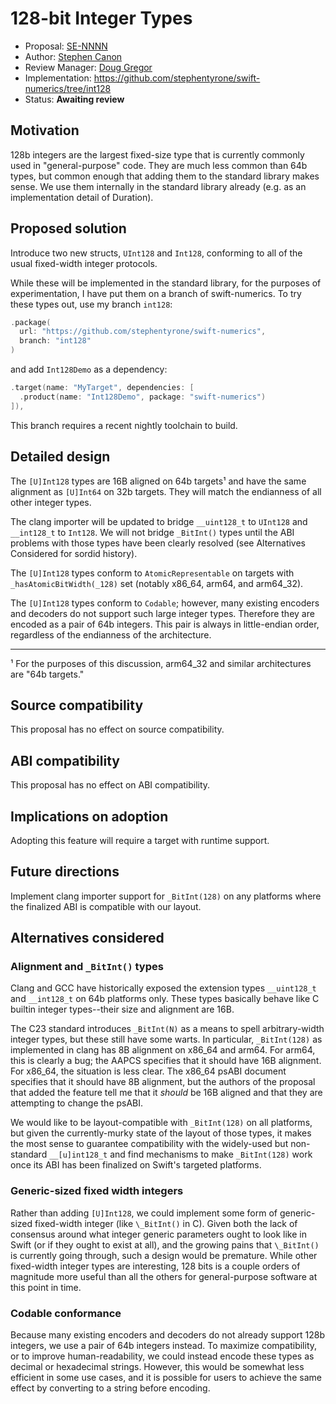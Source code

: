 # 128-bit Integer Types

* Proposal: [SE-NNNN](nnnn-int128.md)
* Author: [Stephen Canon](https://github.com/stephentyrone)
* Review Manager: [Doug Gregor](https://github.com/DougGregor)
* Implementation: https://github.com/stephentyrone/swift-numerics/tree/int128
* Status: **Awaiting review**

## Motivation

128b integers are the largest fixed-size type that is currently commonly
used in "general-purpose" code. They are much less common than 64b types,
but common enough that adding them to the standard library makes sense.
We use them internally in the standard library already (e.g. as an 
implementation detail of Duration).

## Proposed solution

Introduce two new structs, `UInt128` and `Int128`, conforming to all of the
usual fixed-width integer protocols.

While these will be implemented in the standard library, for the purposes of
experimentation, I have put them on a branch of swift-numerics. To try these
types out, use my branch `int128`:
```swift
.package(
  url: "https://github.com/stephentyrone/swift-numerics",
  branch: "int128"
)
```
and add `Int128Demo` as a dependency:
```swift
.target(name: "MyTarget", dependencies: [
  .product(name: "Int128Demo", package: "swift-numerics")
]),
```
This branch requires a recent nightly toolchain to build.

## Detailed design

The `[U]Int128` types are 16B aligned on 64b targets¹ and have the same
alignment as `[U]Int64` on 32b targets. They will match the endianness of
all other integer types.

The clang importer will be updated to bridge `__uint128_t` to `UInt128` and
`__int128_t` to `Int128`. We will not bridge `_BitInt()` types until
the ABI problems with those types have been clearly resolved (see Alternatives
Considered for sordid history).

The `[U]Int128` types conform to `AtomicRepresentable` on targets with
`_hasAtomicBitWidth(_128)` set (notably x86\_64, arm64, and arm64\_32).

The `[U]Int128` types conform to `Codable`; however, many existing encoders
and decoders do not support such large integer types. Therefore they are
encoded as a pair of 64b integers. This pair is always in little-endian
order, regardless of the endianness of the architecture.

-------
¹ For the purposes of this discussion, arm64\_32 and similar architectures
are "64b targets."

## Source compatibility

This proposal has no effect on source compatibility.

## ABI compatibility

This proposal has no effect on ABI compatibility.

## Implications on adoption

Adopting this feature will require a target with runtime support.

## Future directions

Implement clang importer support for `_BitInt(128)` on any platforms where
the finalized ABI is compatible with our layout.

## Alternatives considered

### Alignment and `_BitInt()` types
Clang and GCC have historically exposed the extension types `__uint128_t` and
`__int128_t` on 64b platforms only. These types basically behave like C
builtin integer types--their size and alignment are 16B.

The C23 standard introduces `_BitInt(N)` as a means to spell arbitrary-width
integer types, but these still have some warts. In particular, `_BitInt(128)`
as implemented in clang has 8B alignment on x86\_64 and arm64. For arm64,
this is clearly a bug; the AAPCS specifies that it should have 16B alignment.
For x86\_64, the situation is less clear. The x86\_64 psABI document specifies
that it should have 8B alignment, but the authors of the proposal that added
the feature tell me that it _should_ be 16B aligned and that they are 
attempting to change the psABI.

We would like to be layout-compatible with `_BitInt(128)` on all platforms,
but given the currently-murky state of the layout of those types, it makes
the most sense to guarantee compatibility with the widely-used but non-
standard `__[u]int128_t` and find mechanisms to make `_BitInt(128)` work
once its ABI has been finalized on Swift's targeted platforms.

### Generic-sized fixed width integers
Rather than adding `[U]Int128`, we could implement some form of generic-
sized fixed-width integer (like `\_BitInt()` in C). Given both the lack
of consensus around what integer generic parameters ought to look like in
Swift (or if they ought to exist at all), and the growing pains that 
`\_BitInt()` is currently going through, such a design would be premature.
While other fixed-width integer types are interesting, 128 bits is a couple
orders of magnitude more useful than all the others for general-purpose
software at this point in time.

### Codable conformance
Because many existing encoders and decoders do not already support 128b
integers, we use a pair of 64b integers instead. To maximize compatibility,
or to improve human-readability, we could instead encode these types as
decimal or hexadecimal strings. However, this would be somewhat less 
efficient in some use cases, and it is possible for users to achieve the
same effect by converting to a string before encoding.

